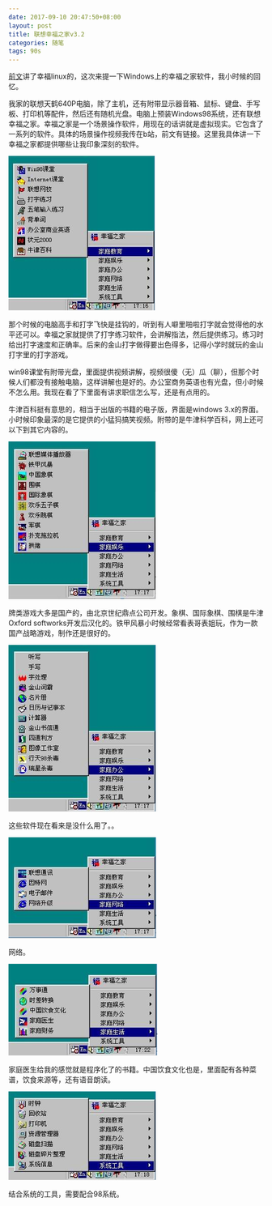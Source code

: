 ```yaml
---
date: 2017-09-10 20:47:50+08:00
layout: post
title: 联想幸福之家v3.2
categories: 随笔
tags: 90s
---
```



[前文](http://blog.xulihang.me/happy-linux/)讲了幸福linux的，这次来提一下Windows上的幸福之家软件，我小时候的回忆。

我家的联想天鹤640P电脑，除了主机，还有附带显示器音箱、鼠标、键盘、手写板、打印机等配件，然后还有随机光盘。电脑上预装Windows98系统，还有联想幸福之家。幸福之家是一个场景操作软件，用现在的话讲就是虚拟现实。它包含了一系列的软件。具体的场景操作视频我传在b站，前文有链接。这里我具体讲一下幸福之家都提供哪些让我印象深刻的软件。

![](https://github.com/xulihang/xulihang.github.io/raw/master/album/happyhome/1.jpg)

那个时候的电脑高手和打字飞快是挂钩的，听到有人噼里啪啦打字就会觉得他的水平还可以。幸福之家就提供了打字练习软件，会讲解指法，然后提供练习。练习时给出打字速度和正确率。后来的金山打字做得要出色得多，记得小学时就玩的金山打字里的打字游戏。

win98课堂有附带光盘，里面提供视频讲解，视频很傻（无）瓜（聊），但那个时候人们都没有接触电脑，这样讲解也是好的。办公室商务英语也有光盘，但小时候不怎么用。我现在看了下里面有讲求职信怎么写，还是有点用的。

牛津百科挺有意思的，相当于出版的书籍的电子版，界面是windows 3.x的界面。小时候印象最深的是它提供的小猛犸搞笑视频。附带的是牛津科学百科，网上还可以下到其它内容的。

![](https://github.com/xulihang/xulihang.github.io/raw/master/album/happyhome/2.jpg)

牌类游戏大多是国产的，由北京世纪鼎点公司开发。象棋、国际象棋、围棋是牛津Oxford softworks开发后汉化的。铁甲风暴小时候经常看表哥表姐玩，作为一款国产战略游戏，制作还是很好的。

![](https://github.com/xulihang/xulihang.github.io/raw/master/album/happyhome/3.jpg)

这些软件现在看来是没什么用了。。

![](https://github.com/xulihang/xulihang.github.io/raw/master/album/happyhome/4.jpg)

网络。

![](https://github.com/xulihang/xulihang.github.io/raw/master/album/happyhome/5.jpg)

家庭医生给我的感觉就是程序化了的书籍。中国饮食文化也是，里面配有各种菜谱，饮食来源等，还有语音朗读。

![](https://github.com/xulihang/xulihang.github.io/raw/master/album/happyhome/6.jpg)

结合系统的工具，需要配合98系统。
